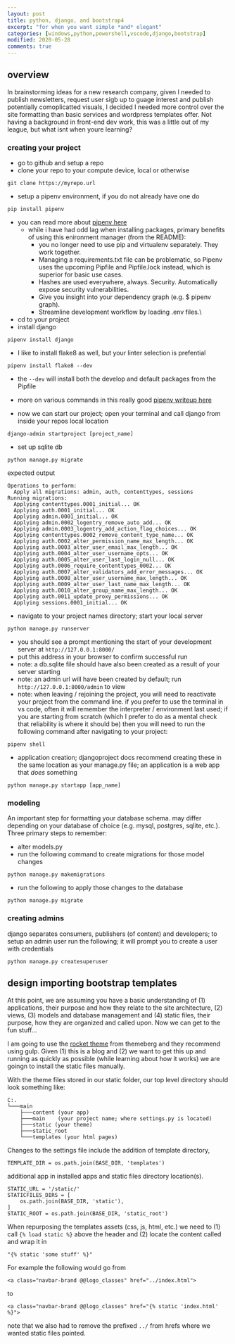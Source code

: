 ```yaml
---
layout: post
title: python, django, and bootstrap4 
excerpt: "for when you want simple *and* elegant"
categories: [windows,python,powershell,vscode,django,bootstrap]
modified: 2020-05-28
comments: true
---
```


## overview 
In brainstorming ideas for a new research company, given I needed to publish newsletters, request user sigb up to guage interest and publish potentially comoplicatted visuals, I decided I needed more control over the site formatting than basic services and wordpress templates offer. Not having a background in front-end dev work, this was a little out of my league, but what isnt when youre learning? 

### creating your project
- go to github and setup a repo
- clone your repo to your compute device, local or otherwise 
```
git clone https://myrepo.url
```
- setup a pipenv environment, if you do not already have one do
```
pip install pipenv
```
- you can read more about [pipenv here](https://github.com/pypa/pipenv)
    - while i have had odd lag when installing packages, primary benefits of using this enironment manager (from the README):
        - you no longer need to use pip and virtualenv separately. They work together.
        - Managing a requirements.txt file can be problematic, so Pipenv uses the upcoming Pipfile and Pipfile.lock instead, which is superior for basic use cases.
        - Hashes are used everywhere, always. Security. Automatically expose security vulnerabilities.
        - Give you insight into your dependency graph (e.g. $ pipenv graph).
        - Streamline development workflow by loading .env files.\
- cd to your project 
- install django 
```
pipenv install django
```

- I like to install flake8 as well, but your linter selection is prefential 
```
pipenv install flake8 --dev
```
- the ```--dev``` will install both the develop and default packages from the Pipfile
- more on various commands in this really good [pipenv writeup here](https://pipenv-fork.readthedocs.io/en/latest/basics.html) 

- now we can start our project; open your terminal and call django from inside your repos local location
```
django-admin startproject [project_name]
```
- set up sqlite db
```
python manage.py migrate
```
expected output
```
Operations to perform:
  Apply all migrations: admin, auth, contenttypes, sessions
Running migrations:
  Applying contenttypes.0001_initial... OK
  Applying auth.0001_initial... OK
  Applying admin.0001_initial... OK
  Applying admin.0002_logentry_remove_auto_add... OK
  Applying admin.0003_logentry_add_action_flag_choices... OK
  Applying contenttypes.0002_remove_content_type_name... OK
  Applying auth.0002_alter_permission_name_max_length... OK
  Applying auth.0003_alter_user_email_max_length... OK
  Applying auth.0004_alter_user_username_opts... OK
  Applying auth.0005_alter_user_last_login_null... OK
  Applying auth.0006_require_contenttypes_0002... OK
  Applying auth.0007_alter_validators_add_error_messages... OK
  Applying auth.0008_alter_user_username_max_length... OK
  Applying auth.0009_alter_user_last_name_max_length... OK
  Applying auth.0010_alter_group_name_max_length... OK
  Applying auth.0011_update_proxy_permissions... OK
  Applying sessions.0001_initial... OK
```
- navigate to your project names directory; start your local server 
```
python manage.py runserver
```
- you should see a prompt mentioning the start of your development server at ```http://127.0.0.1:8000/```
- put this address in your browser to confirm successful run 
- note: a db.sqlite file should have also been created as a result of your server starting
- note: an admin url will have been created by default; run ```http://127.0.0.1:8000/admin``` to view 
- note: when leaving / rejoining the project, you will need to reactivate your project from the command line. if you prefer to use the terminal in vs code, often it will remember the interpreter / environment last used; if you are starting from scratch (which I prefer to do as a mental check that reliability is where it should be) then you will need to run the following command after navigating to your project:
```
pipenv shell
``` 
- application creation; djangoproject docs recommend creating these in the same location as your manage.py file; an application is a web app that *does* something
```
python manage.py startapp [app_name]
```
### modeling 
An important step for formatting your database schema. may differ depending on your database of choice (e.g. mysql, postgres, sqlite, etc.). Three primary steps to remember:
- alter models.py
- run the following command to create migrations for those model changes
```
python manage.py makemigrations 
```
- run the following to apply those changes to the database
```
python manage.py migrate
```
### creating admins 
django separates consumers, publishers (of content) and developers; to setup an admin user run the following; it will prompt you to create a user with credentials
```
python manage.py createsuperuser
```


## design importing bootstrap templates 
At this point, we are assuming you have a basic understanding of (1) applications, their purpose and how they relate to the site architecture, (2) views, (3) models and database management and (4) static files, their purpose, how they are organized and called upon. Now we can get to the fun stuff... 

I am going to use the [rocket theme](https://themesberg.com/product/bootstrap-themes/rocket-saas-bootstrap-template) from themeberg and they recommend using gulp. Given (1) this is a blog and (2) we want to get this up and running as quickly as possible (while learning about how it works) we are goingn to install the static files manually. 

With the theme files stored in our static folder, our top level directory should look something like:
```
C:.
└───main
    ├───content (your app)
    ├───main    (your project name; where settings.py is located)
    ├───static (your theme)
    ├───static_root
    └───templates (your html pages)
```

Changes to the settings file include the addition of template directory, 
```
TEMPLATE_DIR = os.path.join(BASE_DIR, 'templates')
```
additional app in installed apps and static files directory location(s).
```
STATIC_URL = '/static/'
STATICFILES_DIRS = [
    os.path.join(BASE_DIR, 'static'),
]
STATIC_ROOT = os.path.join(BASE_DIR, 'static_root')
```
When repurposing the templates assets (css, js, html, etc.) we need to (1) call ```{% load static %}``` above the header and (2) locate the content called and wrap it in
```
"{% static 'some stuff' %}"
```
For example the following would go from 
```
<a class="navbar-brand @@logo_classes" href="../index.html">
```
to 
```
<a class="navbar-brand @@logo_classes" href="{% static 'index.html' %}">
```
note that we also had to remove the prefixed ```../``` from hrefs where we wanted static files pointed.


 




